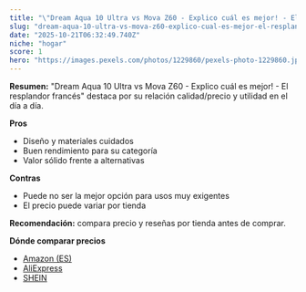 ```yaml
---
title: "\"Dream Aqua 10 Ultra vs Mova Z60 - Explico cuál es mejor! - El resplandor francés\""
slug: "dream-aqua-10-ultra-vs-mova-z60-explico-cual-es-mejor-el-resplandor-frances"
date: "2025-10-21T06:32:49.740Z"
niche: "hogar"
score: 1
hero: "https://images.pexels.com/photos/1229860/pexels-photo-1229860.jpeg?auto=compress&cs=tinysrgb&fit=crop&h=627&w=1200&auto=compress&cs=tinysrgb&w=1200&h=675&fit=crop"
---
```


**Resumen:** "Dream Aqua 10 Ultra vs Mova Z60 - Explico cuál es mejor! - El resplandor francés" destaca por su relación calidad/precio y utilidad en el día a día.

**Pros**
- Diseño y materiales cuidados
- Buen rendimiento para su categoría
- Valor sólido frente a alternativas

**Contras**
- Puede no ser la mejor opción para usos muy exigentes
- El precio puede variar por tienda

**Recomendación:** compara precio y reseñas por tienda antes de comprar.

**Dónde comparar precios**
- [Amazon (ES)](https://www.amazon.es/s?k=%22Dream%20Aqua%2010%20Ultra%20vs%20Mova%20Z60%20-%20Explico%20cu%C3%A1l%20es%20mejor!%20-%20El%20resplandor%20franc%C3%A9s%22&tag=teknovashop25-21)
- [AliExpress](https://www.aliexpress.com/wholesale?SearchText=%22Dream%20Aqua%2010%20Ultra%20vs%20Mova%20Z60%20-%20Explico%20cu%C3%A1l%20es%20mejor!%20-%20El%20resplandor%20franc%C3%A9s%22)
- [SHEIN](https://www.shein.com/pdsearch/%22Dream%20Aqua%2010%20Ultra%20vs%20Mova%20Z60%20-%20Explico%20cu%C3%A1l%20es%20mejor!%20-%20El%20resplandor%20franc%C3%A9s%22)